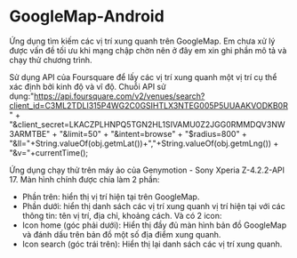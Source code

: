 # GoogleMap-Android
Ứng dụng tìm kiếm các vị trí xung quanh trên GoogleMap.
Em chưa xử lý được vấn đề tối ưu khi mạng chập chờn nên ở đây em xin ghi phần mô tả và chạy thử chương trình.

Sử dụng API của Foursquare để lấy các vị trí xung quanh một vị trí cụ thể xác định bởi kinh độ và vĩ độ.
Chuỗi API sử dụng:"https://api.foursquare.com/v2/venues/search?client_id=C3ML2TDLI315P4WG2C0GSIHTLX3NTEG005P5UUAAKVODKB0R" +
                                            "&client_secret=LKACZPLHNPQ5TGN2HL1SIVAMU0Z2JGG0RMMDQV3NW3ARMTBE" +
                                            "&limit=50" +
                                            "&intent=browse" +
                                            "$radius=800" +
                                            "&ll="+String.valueOf(obj.getmLat())+","+String.valueOf(obj.getmLng()) +
                                            "&v="+currentTime();

Ứng dụng chạy thử trên máy ảo của Genymotion - Sony Xperia Z-4.2.2-API 17. Màn hình chính được chia làm 2 phần:
 - Phần trên: hiển thị vị trí hiện tại trên GoogleMap.
 - Phần dưới: hiển thị danh sách các vị trí xung quanh vị trí hiện tại với các thông tin: tên vị trí, địa chỉ, khoảng cách.
Và có 2 icon:
 - Icon home (góc phải dưới): Hiển thị đầy đủ màn hình bản đồ GoogleMap và đánh dấu trên bản đồ một số địa điểm xung quanh.
 - Icon search (góc trái trên): Hiển thị lại danh sách các vị trí xung quanh.
